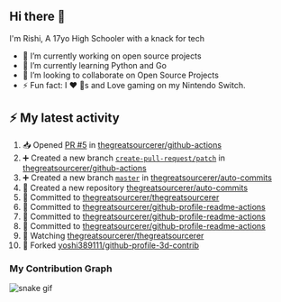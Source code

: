 ## Hi there 👋

I'm Rishi, A 17yo High Schooler with a knack for tech

- 🔭 I’m currently working on open source projects
- 🌱 I’m currently learning Python and Go
- 👯 I’m looking to collaborate on Open Source Projects
- ⚡ Fun fact: I ❤️ 🐶s and Love gaming on my Nintendo Switch.


## :zap: My latest activity

<!--START_SECTION:activity-->
1. 📥 Opened [PR #5](https://github.com/thegreatsourcerer/github-actions/pull/5) in [thegreatsourcerer/github-actions](https://github.com/thegreatsourcerer/github-actions)
2. ➕ Created a new branch [`create-pull-request/patch`](https://github.com/thegreatsourcerer/github-actions/tree/create-pull-request/patch) in [thegreatsourcerer/github-actions](https://github.com/thegreatsourcerer/github-actions)
3. ➕ Created a new branch [`master`](https://github.com/thegreatsourcerer/auto-commits/tree/master) in [thegreatsourcerer/auto-commits](https://github.com/thegreatsourcerer/auto-commits)
4. 🎉 Created a new repository [thegreatsourcerer/auto-commits](https://github.com/thegreatsourcerer/auto-commits)
5. 📝 Committed to [thegreatsourcerer/thegreatsourcerer](https://github.com/thegreatsourcerer/thegreatsourcerer/commit/5cee8cb3718423532c5e83f7e4a942520ad16795)
6. 📝 Committed to [thegreatsourcerer/github-profile-readme-actions](https://github.com/thegreatsourcerer/github-profile-readme-actions/commit/54c1942944e8dc2560e2258f5a737080b1eeb141)
7. 📝 Committed to [thegreatsourcerer/github-profile-readme-actions](https://github.com/thegreatsourcerer/github-profile-readme-actions/commit/c614fedfefee3f1be4bc445b5f5d98c1ddac4e33)
8. 📝 Committed to [thegreatsourcerer/github-profile-readme-actions](https://github.com/thegreatsourcerer/github-profile-readme-actions/commit/8c9bc2312b7a822401962152f261f82b3448d3ed)
9. 🔔 Watching [thegreatsourcerer/thegreatsourcerer](https://github.com/thegreatsourcerer/thegreatsourcerer)
10. 🍴 Forked [yoshi389111/github-profile-3d-contrib](https://github.com/yoshi389111/github-profile-3d-contrib)
<!--END_SECTION:activity-->


### My Contribution Graph

![snake gif](https://github.com/thegreatsourcerer/thegreatsourcerer/blob/output/ocean.gif)


